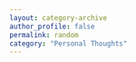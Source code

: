 ```yaml
---
layout: category-archive
author_profile: false
permalink: random
category: "Personal Thoughts"
---
```

